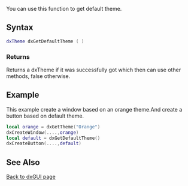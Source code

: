 <pageclass class="client" subcaption="GUI Class method"></pageclass>

You can use this function to get default theme.

Syntax
------

``` lua
dxTheme dxGetDefaultTheme ( )
```

### Returns

Returns a dxTheme if it was successfully got which then can use other methods, false otherwise.

Example
-------

This example create a window based on an orange theme.And create a button based on default theme.

``` lua
local orange = dxGetTheme("Orange")
dxCreateWindow(....,orange)
local default = dxGetDefaultTheme()
dxCreateButton(....,default)
```

See Also
--------

[Back to dxGUI page](/dxGUI.md "wikilink")
